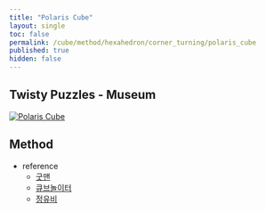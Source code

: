 ```yaml
---
title: "Polaris Cube"
layout: single
toc: false
permalink: /cube/method/hexahedron/corner_turning/polaris_cube
published: true
hidden: false
---
```


<head>
  <base target="_blank">
</head>



## Twisty Puzzles - Museum

<a href="https://twistypuzzles.com/app/museum/museum_showitem.php?pkey=7803">
  <img alt="Polaris Cube" src="https://twistypuzzles.com/museum/large/07803-01.jpg">
</a>



## Method

- reference
  - [굿맨](https://youtu.be/tCUtRu769D8)
  - [큐브놀이터](https://youtu.be/0TGwXh52Bhc)
  - [정유비](https://youtu.be/EouTFsnvoDY)
